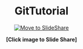 # GitTutorial

<html>
<head>
<meta name="viewport" content="width=device-width; initial-scale=1.0; maximum-scale=1.0; user-scalable=0;">
</head>
<body style="margin:0px;padding:0px;overflow:hidden;text-align:center">
  
  <a href="https://www.slideshare.net/ssuser400036/git-tutorial-139106304">
  <img src="https://user-images.githubusercontent.com/12404118/55349000-8401b000-54f3-11e9-92dc-21baddbefc7c.png" alt="Move to SlideShare"/>
  </a>
  
  <strong style="text-align:center">[Click image to Slide Share]</strong>
  
</body>
</html>

